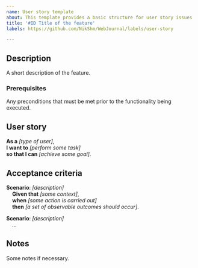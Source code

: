```yaml
---
name: User story template
about: This template provides a basic structure for user story issues
title: '#ID Title of the feature'
labels: https://github.com/NikShm/WebJournal/labels/user-story

---
```


## Description
A short description of the feature.

### Prerequisites
Any preconditions that must be met prior to the functionality being executed.

## User story
**As a** *[type of user]*,\
**I want to** *[perform some task]*\
**so that I can** *[achieve some goal]*.

## Acceptance criteria
**Scenario**: *[description]*\
&nbsp;&nbsp;&nbsp;&nbsp;**Given that** *[some context]*,\
&nbsp;&nbsp;&nbsp;&nbsp;**when** *[some action is carried out]*\
&nbsp;&nbsp;&nbsp;&nbsp;**then** *[a set of observable outcomes should occur]*.

**Scenario**: *[description]*\
&nbsp;&nbsp;&nbsp;&nbsp;*...*

## Notes
Some notes if necessary.
